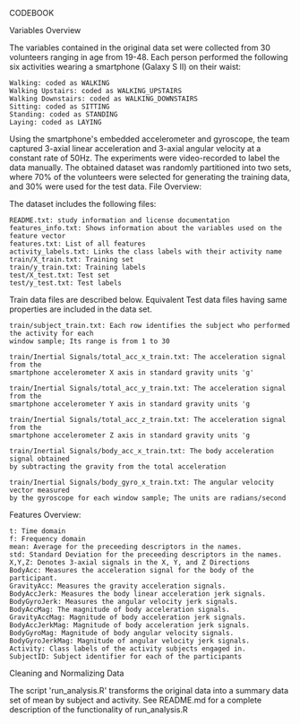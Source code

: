 CODEBOOK

Variables Overview

The variables contained in the original data set were collected from 30 volunteers ranging in age from 19-48. Each person performed the following six activities wearing a smartphone (Galaxy S II) on their waist:
    
    Walking: coded as WALKING
    Walking Upstairs: coded as WALKING_UPSTAIRS
    Walking Downstairs: coded as WALKING_DOWNSTAIRS
    Sitting: coded as SITTING
    Standing: coded as STANDING
    Laying: coded as LAYING

Using the smartphone's embedded accelerometer and gyroscope, the team captured 3-axial linear acceleration and 3-axial angular velocity at a constant rate of 50Hz. The experiments were video-recorded to label the data manually. The obtained dataset was randomly partitioned into two sets, where 70% of the volunteers were selected for generating the training data, and 30% were used for the test data.
File Overview:

The dataset includes the following files:
    
    README.txt: study information and license documentation
    features_info.txt: Shows information about the variables used on the feature vector
    features.txt: List of all features
    activity_labels.txt: Links the class labels with their activity name
    train/X_train.txt: Training set
    train/y_train.txt: Training labels
    test/X_test.txt: Test set
    test/y_test.txt: Test labels

Train data files are described below. Equivalent Test data files having same properties are included in the data set.
    
    train/subject_train.txt: Each row identifies the subject who performed the activity for each 
    window sample; Its range is from 1 to 30
    
    train/Inertial Signals/total_acc_x_train.txt: The acceleration signal from the 
    smartphone accelerometer X axis in standard gravity units 'g'
    
    train/Inertial Signals/total_acc_y_train.txt: The acceleration signal from the 
    smartphone accelerometer Y axis in standard gravity units 'g
    
    train/Inertial Signals/total_acc_z_train.txt: The acceleration signal from the 
    smartphone accelerometer Z axis in standard gravity units 'g
    
    train/Inertial Signals/body_acc_x_train.txt: The body acceleration signal obtained 
    by subtracting the gravity from the total acceleration
    
    train/Inertial Signals/body_gyro_x_train.txt: The angular velocity vector measured 
    by the gyroscope for each window sample; The units are radians/second

Features Overview:
    
    t: Time domain
    f: Frequency domain
    mean: Average for the preceeding descriptors in the names.
    std: Standard Deviation for the preceeding descriptors in the names.
    X,Y,Z: Denotes 3-axial signals in the X, Y, and Z Directions
    BodyAcc: Measures the acceleration signal for the body of the participant.
    GravityAcc: Measures the gravity acceleration signals.
    BodyAccJerk: Measures the body linear acceleration jerk signals.
    BodyGyroJerk: Measures the angular velocity jerk signals.
    BodyAccMag: The magnitude of body acceleration signals.
    GravityAccMag: Magnitude of body acceleration jerk signals.
    BodyAccJerkMag: Magnitude of body acceleration jerk signals.
    BodyGyroMag: Magnitude of body angular velocity signals.
    BodyGyroJerkMag: Magnitude of angular velocity jerk signals.
    Activity: Class labels of the activity subjects engaged in.
    SubjectID: Subject identifier for each of the participants



Cleaning and Normalizing Data

The script 'run_analysis.R' transforms the original data into a summary data set of mean by subject and activity.
See README.md for a complete description of the functionality of run_analysis.R

